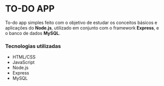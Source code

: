 # TO-DO APP

To-do app simples feito com o objetivo de estudar os conceitos básicos e aplicações do **Node.js**, utilizado em conjunto com o framework **Express**, e o banco de dados **MySQL**.

### Tecnologias utilizadas

- HTML/CSS
- JavaScript
- Node.js
- Express
- MySQL
